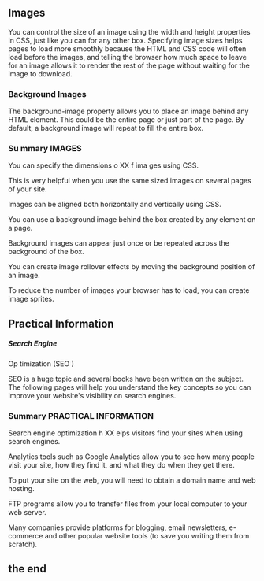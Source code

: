 ## Images 

You can control the size of an
image using the width and
height properties in CSS, just
like you can for any other box.
Specifying image sizes helps
pages to load more smoothly
because the HTML and CSS
code will often load before the
images, and telling the browser
how much space to leave for an
image allows it to render the rest
of the page without waiting for
the image to download. 


### Background Images 

The background-image
property allows you to place
an image behind any HTML
element. This could be the entire
page or just part of the page. By
default, a background image will
repeat to fill the entire box. 



### Su mmary IMAGES

You can specify the dimensions o XX f ima
ges using CSS.

This is very helpful when you use the same sized
images on several pages of your site.

 Images can be aligned both horizontally and vertically
using CSS.

You can use a background image behind the box
created by any element on a page.

 Background images can appear just once or be
repeated across the background of the box.

You can create image rollover effects by moving the
background position of an image.

 To reduce the number of images your browser has to
load, you can create image sprites.
  


## Practical Information 

##### Search Engine
Op timization (SEO ) 

SEO is a huge topic and several books have been written on the subject.
The following pages will help you understand the key concepts so you can
improve your website's visibility on search engines. 


### Summary PRACTICAL INFORMATION 

Search engine optimization h XX elps visitors find your
sites when using search engines.

 Analytics tools such as Google Analytics allow you to
see how many people visit your site, how they find it,
and what they do when they get there.

 To put your site on the web, you will need to obtain a
domain name and web hosting.

 FTP programs allow you to transfer files from your
local computer to your web server.

 Many companies provide platforms for blogging, email
newsletters, e-commerce and other popular website
tools (to save you writing them from scratch).




## the end 